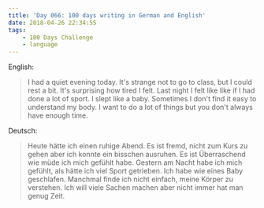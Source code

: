 ```yaml
---
title: 'Day 066: 100 days writing in German and English'
date: 2018-04-26 22:34:55
tags:
    - 100 Days Challenge
    - language
---
```

English:
> I had a quiet evening today. It's strange not to go to class, but I could rest a bit. It's surprising how tired I felt. Last night I felt like like if I had done a lot of sport. I slept like a baby. Sometimes I don't find it easy to understand my body. I want to do a lot of things but you don't always have enough time. 

Deutsch:
> Heute hätte ich einen ruhige Abend. Es ist fremd, nicht zum Kurs zu gehen aber ich konnte ein bisschen ausruhen. Es ist Überraschend wie müde ich mich gefühlt habe. Gestern am Nacht habe ich mich gefühlt, als hätte ich viel Sport getrieben. Ich habe wie eines Baby geschlafen. Manchmal finde ich nicht einfach, meine Körper zu verstehen. Ich will viele Sachen machen aber nicht immer hat man genug Zeit.